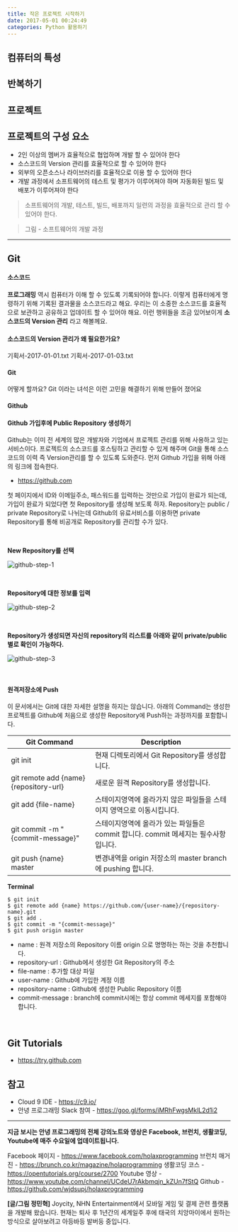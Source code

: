 ```yaml
---
title: 작은 프로젝트 시작하기
date: 2017-05-01 00:24:49
categories: Python 활용하기
---
```


## 컴퓨터의 특성

## 반복하기

## 프로젝트

## 프로젝트의 구성 요소

- 2인 이상의 멤버가 효율적으로 협업하며 개발 할 수 있어야 한다
- 소스코드의 Version 관리를 효율적으로 할 수 있어야 한다
- 외부의 오픈소스나 라이브러리를 효율적으로 이용 할 수 있어야 한다
- 개발 과정에서 소프트웨어의 테스트 및 평가가 이루어져야 하며 자동화된 빌드 및 배포가 이루어져야 한다

> 소프트웨어의 개발, 테스트, 빌드, 배포까지 일련의 과정을 효율적으로 관리 할 수 있어야 한다. 

> 그림 - 소프트웨어의 개발 과정

---

## Git

#### 소스코드

**프로그래밍** 역시 컴퓨터가 이해 할 수 있도록 기록되어야 합니다. 이렇게 컴퓨터에게 명령하기 위해 기록된 결과물을 소스코드라고 해요. 우리는 이 소중한 소스코드를 효율적으로 보관하고 공유하고 업데이트 할 수 있어야 해요. 이런 행위들을 조금 있어보이게 **소스코드의 Version 관리** 라고 해볼께요.


#### 소스코드의 Version 관리가 왜 필요한가요?

기획서-2017-01-01.txt
기획서-2017-01-03.txt


#### Git

어떻게 할까요? Git 이라는 녀석은 이런 고민을 해결하기 위해 만들어 졌어요


#### Github


#### Github 가입후에 Public Repository 생성하기

Github는 이미 전 세계의 많은 개발자와 기업에서 프로젝트 관리를 위해 사용하고 있는 서비스이다. 프로젝트의 소스코드를 호스팅하고 관리할 수 있게 해주며 Git을 통해 소스코드의 이력 즉 Version관리를 할 수 있도록 도와준다. 먼저 Github 가입을 위해 아래의 링크에 접속한다.

- https://github.com

첫 페이지에서 ID와 이메일주소, 패스워드를 입력하는 것만으로 가입이 완료가 되는데, 가입이 완료가 되었다면 첫 Repository를 생성해 보도록 하자. Repository는 public / private Repository로 나뉘는데 Github의 유료서비스를 이용하면 private Repository를 통해 비공개로 Repository를 관리할 수가 있다.

<br>

**New Repository를 선택**

![github-step-1](http://image.toast.com/aaaaahq/github-step-1.png)

<br>

**Repository에 대한 정보를 입력**

![github-step-2](http://image.toast.com/aaaaahq/github-step-2.png)

<br>

**Repository가 생성되면 자신의 repository의 리스트를 아래와 같이 private/public 별로 확인이 가능하다.**

![github-step-3](http://image.toast.com/aaaaahq/github-step-3.png)

<br>

#### 원격저장소에 Push

이 문서에서는 Git에 대한 자세한 설명을 하지는 않습니다. 아래의 Command는 생성한 프로젝트를 Github에 처음으로 생성한 Repository에 Push하는 과정까지를 포함합니다.

Git Command | Description |
---|---
git init | 현재 디렉토리에서 Git Repository를 생성합니다.
git remote add {name} {repository-url} | 새로운 원격 Repository를 생성합니다. 
git add {file-name} | 스테이지영역에 올라가지 않은 파일들을 스테이지 영역으로 이동시킵니다.
git commit -m "{commit-message}" | 스테이지영역에 올라가 있는 파일들은 commit 합니다. commit 메세지는 필수사항 입니다.
git push {name} master | 변경내역을 origin 저장소의 master branch에 pushing 합니다.

**Terminal**
```
$ git init
$ git remote add {name} https://github.com/{user-name}/{repository-name}.git
$ git add .
$ git commit -m "{commit-message}"
$ git push origin master
```
- name : 원격 저장소의 Repository 이름 origin 으로 명명하는 하는 것을 추천합니다.
- repository-url : Github에서 생성한 Git Repository의 주소
- file-name : 추가할 대상 파일
- user-name : Github에 가입한 계정 이름
- repository-name : Github에 생성한 Public Repository 이름
- commit-message : branch에 commit시에는 항상 commit 메세지를 포함해야 합니다.

<br>


## Git Tutorials
- https://try.github.com


## 참고

- Cloud 9 IDE - https://c9.io/
- 안녕 프로그래밍 Slack 참여 - https://goo.gl/forms/iMRhFwgsMklL2d1i2

---

**지금 보시는 안녕 프로그래밍의 전체 강의노트와 영상은 Facebook, 브런치, 생활코딩, Youtube에 매주 수요일에 업데이트됩니다.**

Facebook 페이지 - https://www.facebook.com/holaxprogramming
브런치 매거진 - https://brunch.co.kr/magazine/holaprogramming
생활코딩 코스 - https://opentutorials.org/course/2700
Youtube 영상 - https://www.youtube.com/channel/UCdeU7rAkbmqjn_kZUn7fStQ
Github - https://github.com/wjdsupj/holaxprogramming

**[글/그림 정민혁]**
Joycity, NHN Entertainment에서 모바일 게임 및 결제 관련 플랫폼을 개발해 왔습니다. 현재는 퇴사 후 1년간의 세계일주 후에 태국의 치앙마이에서 원하는 방식으로 살아보려고 아등바등 발버둥 중입니다.